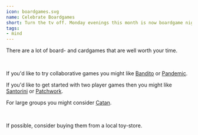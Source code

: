 ```yaml
---
icon: boardgames.svg
name: Celebrate Boardgames
short: Turn the tv off. Monday evenings this month is now boardgame night!
tags:
- mind
---
```


There are a lot of board- and cardgames that are well worth your time. 

<br>

If you'd like to try collaborative games you might like [Bandito](https://boardgamegeek.com/boardgame/191925/bandido) or 
[Pandemic](https://boardgamegeek.com/boardgame/30549/pandemic). 

If you'd like to get started with two player games then you might like 
[Santorini](https://boardgamegeek.com/boardgame/194655/santorini) or
[Patchwork](https://boardgamegeek.com/boardgame/163412/patchwork).

For large groups you might consider [Catan](https://boardgamegeek.com/boardgame/13/catan).

<br>

If possible, consider buying them from a local toy-store.